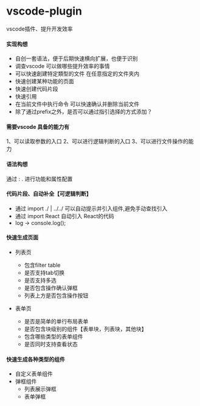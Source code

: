 # vscode-plugin
vscode插件、提升开发效率

#### 实现构想
- 自创一套语法，便于后期快速横向扩展，也便于识别
- 调查vscode 可以做哪些提升效率的事情
- 可以快速創建特定類型的文件 在任意指定的文件夹内
- 快速创建某种功能的页面
- 快速创建代码片段
- 快速引用
- 在当前文件中执行命令 可以快速确认并删除当前文件
- 除了通过prefix之外，是否可以通过指引选择的方式添加？


#### 需要vscode 具备的能力有
1、可以读取参数的入口
2、可以进行逻辑判断的入口
3、可以进行文件操作的能力



#### 语法构想
通过 : . 进行功能和属性配置

[框架]:[片段类型]
[react|vue]:[page|comp]:[filter|list|modal]:[ref|]


#### 代码片段、自动补全【可逻辑判断】
- 通过  import ./ | ../../ 可以自动提示并引入组件,避免手动查找引入
- 通过 import React  自动引入 React的代码
- log -> console.log();

#### 快速生成页面

- 列表页
  - 包含filter table
  - 是否支持tab切换
  - 是否支持多选
  - 是否包含操作确认弹框
  - 列表上方是否包含操作按钮

- 表单页
  - 是否是简单的单行布局表单
  - 是否包含块级别的组件【表单块，列表块，其他块】
  - 包含哪些类型的表单组件
  - 是否同时支持查看状态

#### 快速生成各种类型的组件

  - 自定义表单组件
  - 弹框组件
    - 列表展示弹框
    - 表单弹框

